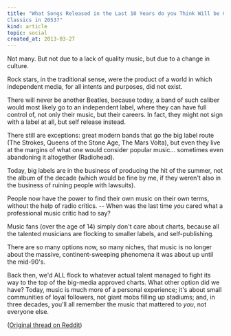 ```yaml
---
title: "What Songs Released in the Last 10 Years do you Think Will be Considered
Classics in 2053?"
kind: article
topic: social
created_at: 2013-03-27
---
```


<!-- _. -->

Not many. But not due to a lack of quality music, but due to a change in 
culture.

Rock stars, in the traditional sense, were the product of a world in which 
independent media, for all intents and purposes, did not exist.

There will never be another Beatles, because today, a band of such caliber would 
most likely go to an independent label, where they can have full control of, not 
only their music, but their careers. In fact, they might not sign with a label 
at all, but self release instead.

There still are exceptions: great modern bands that go the big label route 
(The Strokes, Queens of the Stone Age, The Mars Volta), but even they live at 
the margins of what one would consider popular music... sometimes even 
abandoning it altogether (Radiohead). 

Today, big labels are in the business of producing the hit of the summer, 
not the album of the decade (which would be fine by me, if they weren't also in 
the business of ruining people with lawsuits). 

People now have the power to find their own music on their own terms, 
without the help of radio critics. -- When was the last time *you* cared what a 
professional music critic had to say? 

Music fans (over the age of 14) simply don't care about charts, because all the 
talented musicians are flocking to smaller labels, and self-publishing.

There are so many options now, so many niches, that music is no longer about the 
massive, continent-sweeping phenomena it was about up until the mid-90's. 

Back then, we'd ALL flock to whatever actual talent managed to fight its way to 
the top of the big-media approved charts. What other option did we have? 
Today, music is much more of a personal experience; it's about small communities 
of loyal followers, not giant mobs filling up stadiums; and, in three decades, 
you'll all remember the music that mattered to *you*, not everyone else.

([Original thread on Reddit](http://www.reddit.com/r/AskReddit/comments/1b19ne/what_songs_released_in_the_last_10_years_do_you/))

